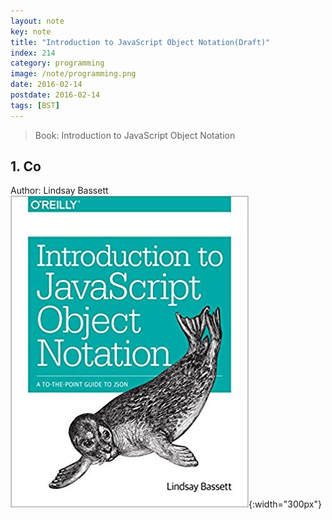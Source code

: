 ```yaml
---
layout: note
key: note
title: "Introduction to JavaScript Object Notation(Draft)"
index: 214
category: programming
image: /note/programming.png
date: 2016-02-14
postdate: 2016-02-14
tags: [BST]
---
```


> Book: Introduction to JavaScript Object Notation  

## 1. Co

Author: Lindsay Bassett
![image](/public/notes/introduction-to-javaScript-object-notation/cover.jpg){:width="300px"}  
